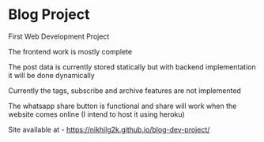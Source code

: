 # Blog Project

First Web Development Project

The frontend work is mostly complete

The post data is currently stored statically but with backend implementation it will be done dynamically

Currently the tags, subscribe and archive features are not implemented

The whatsapp share button is functional and share will work when the website comes online (I intend to host it using heroku)

Site available at - https://nikhilg2k.github.io/blog-dev-project/
